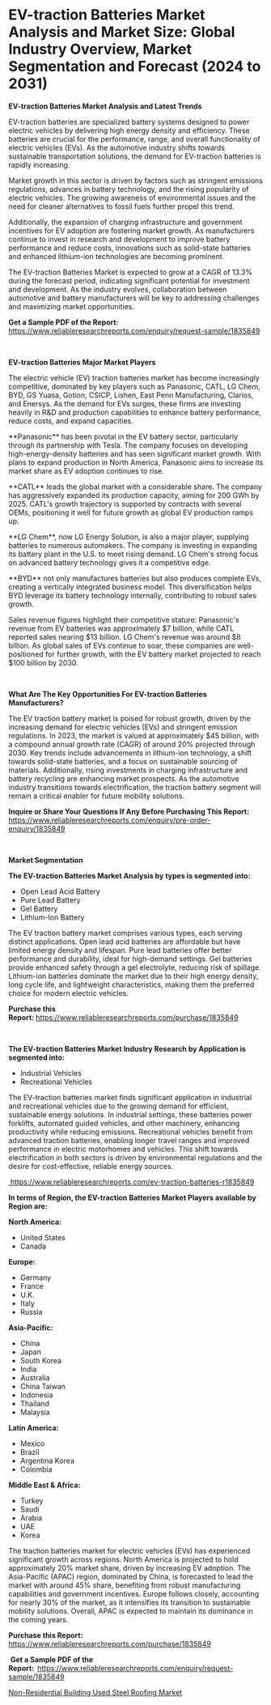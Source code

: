 <p><h1>EV-traction Batteries Market Analysis and Market Size: Global Industry Overview, Market Segmentation and Forecast (2024 to 2031)</h1></p><p><strong>EV-traction Batteries Market Analysis and Latest Trends</strong></p>
<p><p>EV-traction batteries are specialized battery systems designed to power electric vehicles by delivering high energy density and efficiency. These batteries are crucial for the performance, range, and overall functionality of electric vehicles (EVs). As the automotive industry shifts towards sustainable transportation solutions, the demand for EV-traction batteries is rapidly increasing. </p><p>Market growth in this sector is driven by factors such as stringent emissions regulations, advances in battery technology, and the rising popularity of electric vehicles. The growing awareness of environmental issues and the need for cleaner alternatives to fossil fuels further propel this trend. </p><p>Additionally, the expansion of charging infrastructure and government incentives for EV adoption are fostering market growth. As manufacturers continue to invest in research and development to improve battery performance and reduce costs, innovations such as solid-state batteries and enhanced lithium-ion technologies are becoming prominent.</p><p>The EV-traction Batteries Market is expected to grow at a CAGR of 13.3% during the forecast period, indicating significant potential for investment and development. As the industry evolves, collaboration between automotive and battery manufacturers will be key to addressing challenges and maximizing market opportunities.</p></p>
<p><strong>Get a Sample PDF of the Report:&nbsp;</strong> <a href="https://www.reliableresearchreports.com/enquiry/request-sample/1835849?utm_campaign=32&utm_medium=2&utm_source=Github&utm_content=ia&utm_term=31122024&utm_id=ev-traction-batteries">https://www.reliableresearchreports.com/enquiry/request-sample/1835849</a></p>
<p>&nbsp;</p>
<p><strong>EV-traction Batteries Major Market Players</strong></p>
<p><p>The electric vehicle (EV) traction batteries market has become increasingly competitive, dominated by key players such as Panasonic, CATL, LG Chem, BYD, GS Yuasa, Gotion, CSICP, Lishen, East Penn Manufacturing, Clarios, and Enersys. As the demand for EVs surges, these firms are investing heavily in R&D and production capabilities to enhance battery performance, reduce costs, and expand capacities.</p><p>**Panasonic** has been pivotal in the EV battery sector, particularly through its partnership with Tesla. The company focuses on developing high-energy-density batteries and has seen significant market growth. With plans to expand production in North America, Panasonic aims to increase its market share as EV adoption continues to rise.</p><p>**CATL** leads the global market with a considerable share. The company has aggressively expanded its production capacity, aiming for 200 GWh by 2025. CATL's growth trajectory is supported by contracts with several OEMs, positioning it well for future growth as global EV production ramps up.</p><p>**LG Chem**, now LG Energy Solution, is also a major player, supplying batteries to numerous automakers. The company is investing in expanding its battery plant in the U.S. to meet rising demand. LG Chem's strong focus on advanced battery technology gives it a competitive edge.</p><p>**BYD** not only manufactures batteries but also produces complete EVs, creating a vertically integrated business model. This diversification helps BYD leverage its battery technology internally, contributing to robust sales growth.</p><p>Sales revenue figures highlight their competitive stature: Panasonic's revenue from EV batteries was approximately $7 billion, while CATL reported sales nearing $13 billion. LG Chem's revenue was around $8 billion. As global sales of EVs continue to soar, these companies are well-positioned for further growth, with the EV battery market projected to reach $100 billion by 2030.</p></p>
<p>&nbsp;</p>
<p><strong>What Are The Key Opportunities For EV-traction Batteries Manufacturers?</strong></p>
<p><p>The EV traction battery market is poised for robust growth, driven by the increasing demand for electric vehicles (EVs) and stringent emission regulations. In 2023, the market is valued at approximately $45 billion, with a compound annual growth rate (CAGR) of around 20% projected through 2030. Key trends include advancements in lithium-ion technology, a shift towards solid-state batteries, and a focus on sustainable sourcing of materials. Additionally, rising investments in charging infrastructure and battery recycling are enhancing market prospects. As the automotive industry transitions towards electrification, the traction battery segment will remain a critical enabler for future mobility solutions.</p></p>
<p><strong>Inquire or Share Your Questions If Any Before Purchasing This Report:</strong> <a href="https://www.reliableresearchreports.com/enquiry/pre-order-enquiry/1835849?utm_campaign=32&utm_medium=2&utm_source=Github&utm_content=ia&utm_term=31122024&utm_id=ev-traction-batteries">https://www.reliableresearchreports.com/enquiry/pre-order-enquiry/1835849</a></p>
<p>&nbsp;</p>
<p><strong>Market Segmentation</strong></p>
<p><strong>The EV-traction Batteries Market Analysis by types is segmented into:</strong></p>
<p><ul><li>Open Lead Acid Battery</li><li>Pure Lead Battery</li><li>Gel Battery</li><li>Lithium-Ion Battery</li></ul></p>
<p><p>The EV traction battery market comprises various types, each serving distinct applications. Open lead acid batteries are affordable but have limited energy density and lifespan. Pure lead batteries offer better performance and durability, ideal for high-demand settings. Gel batteries provide enhanced safety through a gel electrolyte, reducing risk of spillage. Lithium-ion batteries dominate the market due to their high energy density, long cycle life, and lightweight characteristics, making them the preferred choice for modern electric vehicles.</p></p>
<p><strong>Purchase this Report:&nbsp;</strong><a href="https://www.reliableresearchreports.com/purchase/1835849?utm_campaign=32&utm_medium=2&utm_source=Github&utm_content=ia&utm_term=31122024&utm_id=ev-traction-batteries">https://www.reliableresearchreports.com/purchase/1835849</a></p>
<p>&nbsp;</p>
<p><strong>The EV-traction Batteries Market Industry Research by Application is segmented into:</strong></p>
<p><ul><li>Industrial Vehicles</li><li>Recreational Vehicles</li></ul></p>
<p><p>The EV-traction batteries market finds significant application in industrial and recreational vehicles due to the growing demand for efficient, sustainable energy solutions. In industrial settings, these batteries power forklifts, automated guided vehicles, and other machinery, enhancing productivity while reducing emissions. Recreational vehicles benefit from advanced traction batteries, enabling longer travel ranges and improved performance in electric motorhomes and vehicles. This shift towards electrification in both sectors is driven by environmental regulations and the desire for cost-effective, reliable energy sources.</p></p>
<p><a href="https://www.reliableresearchreports.com/ev-traction-batteries-r1835849?utm_campaign=32&utm_medium=2&utm_source=Github&utm_content=ia&utm_term=31122024&utm_id=ev-traction-batteries">&nbsp;https://www.reliableresearchreports.com/ev-traction-batteries-r1835849</a></p>
<p><strong>In terms of Region, the EV-traction Batteries Market Players available by Region are:</strong></p>
<p>
    <p> <strong> North America: </strong>
        <ul>
            <li>United States</li>
            <li>Canada</li>
        </ul>
        </p> 
    <p> <strong> Europe: </strong>
        <ul>
            <li>Germany</li>
            <li>France</li>
            <li>U.K.</li>
            <li>Italy</li>
            <li>Russia</li>
        </ul>
        </p> 
    <p> <strong> Asia-Pacific: </strong>
        <ul>
            <li>China</li>
            <li>Japan</li>
            <li>South Korea</li>
            <li>India</li>
            <li>Australia</li>
            <li>China Taiwan</li>
            <li>Indonesia</li>
            <li>Thailand</li>
            <li>Malaysia</li>
        </ul>
        </p> 
    <p> <strong> Latin America: </strong>
        <ul>
            <li>Mexico</li>
            <li>Brazil</li>
            <li>Argentina Korea</li>
            <li>Colombia</li>
        </ul>
        </p> 
    <p> <strong> Middle East & Africa: </strong>
        <ul>
            <li>Turkey</li>
            <li>Saudi</li>
            <li>Arabia</li>
            <li>UAE</li>
            <li>Korea</li>
        </ul>
    </p>
    </p>
<p><p>The traction batteries market for electric vehicles (EVs) has experienced significant growth across regions. North America is projected to hold approximately 20% market share, driven by increasing EV adoption. The Asia-Pacific (APAC) region, dominated by China, is forecasted to lead the market with around 45% share, benefiting from robust manufacturing capabilities and government incentives. Europe follows closely, accounting for nearly 30% of the market, as it intensifies its transition to sustainable mobility solutions. Overall, APAC is expected to maintain its dominance in the coming years.</p></p>
<p><strong>Purchase this Report: </strong><a href="https://www.reliableresearchreports.com/purchase/1835849?utm_campaign=32&utm_medium=2&utm_source=Github&utm_content=ia&utm_term=31122024&utm_id=ev-traction-batteries">https://www.reliableresearchreports.com/purchase/1835849</a></p>
<p>&nbsp;<strong>Get a Sample PDF of the Report:&nbsp;&nbsp;</strong><a href="https://www.reliableresearchreports.com/enquiry/request-sample/1835849?utm_campaign=32&utm_medium=2&utm_source=Github&utm_content=ia&utm_term=31122024&utm_id=ev-traction-batteries">https://www.reliableresearchreports.com/enquiry/request-sample/1835849</a></p>
<p><strong></strong></p>
<p><p><a href="https://github.com/irfadac/Market-Research-Report-List-5/blob/main/non-residential-building-used-steel-roofing-market.md?utm_campaign=32&utm_medium=2&utm_source=Github&utm_content=ia&utm_term=31122024&utm_id=ev-traction-batteries">Non-Residential Building Used Steel Roofing Market</a></p></p>